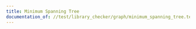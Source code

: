 ```yaml
---
title: Minimum Spanning Tree
documentation_of: //test/library_checker/graph/minimum_spanning_tree.test.py
---
```


